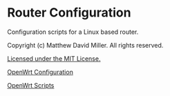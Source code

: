 # Router Configuration
Configuration scripts for a Linux based router.

Copyright (c) Matthew David Miller. All rights reserved.

[Licensed under the MIT License.](LICENSE)

[OpenWrt Configuration](linux_scripts/openwrt_configure.sh)

[OpenWrt Scripts](linux_scripts/openwrt_scripts.sh)

